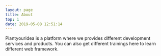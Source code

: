 ```yaml
---
layout: page
title: About
top: 1
date: 2019-05-08 12:51:14
---
```


Plantyouridea is a platform where we provides different development services and products.
You can also get different trainings here to learn different web framework.


     













